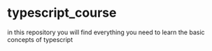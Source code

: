 # typescript_course
 in this repository you will find everything you need to learn the basic concepts of typescript
